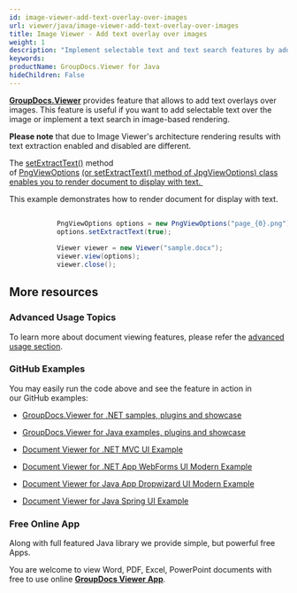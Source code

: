 ```yaml
---
id: image-viewer-add-text-overlay-over-images
url: viewer/java/image-viewer-add-text-overlay-over-images
title: Image Viewer - Add text overlay over images
weight: 1
description: "Implement selectable text and text search features by adding text overlay over document page images with GroupDocs.Viewer for Java component."
keywords: 
productName: GroupDocs.Viewer for Java
hideChildren: False
---
```

[**GroupDocs.Viewer**](https://products.groupdocs.com/viewer/java) provides feature that allows to add text overlays over images. This feature is useful if you want to add selectable text over the image or implement a text search in image-based rendering.

**Please note** that due to Image Viewer's architecture rendering results with text extraction enabled and disabled are different. 

The [setExtractText()](https://apireference.groupdocs.com/java/viewer/com.groupdocs.viewer.options/PngViewOptions#setExtractText(boolean)) method of [PngViewOptions](https://apireference.groupdocs.com/java/viewer/com.groupdocs.viewer.options/PngViewOptions) [(or ](https://apireference.groupdocs.com/java/viewer/com.groupdocs.viewer.options/PngViewOptions)[setExtractText()](https://apireference.groupdocs.com/java/viewer/com.groupdocs.viewer.options/JpgViewOptions#setExtractText(boolean))[ method of ](https://apireference.groupdocs.com/java/viewer/com.groupdocs.viewer.options/PngViewOptions)[JpgViewOptions](https://apireference.groupdocs.com/java/viewer/com.groupdocs.viewer.options/JpgViewOptions)[) class enables you to render document to display with text. ](https://apireference.groupdocs.com/java/viewer/com.groupdocs.viewer.options/PngViewOptions)

This example demonstrates how to render document for display with text.

```csharp
 			
            PngViewOptions options = new PngViewOptions("page_{0}.png");
            options.setExtractText(true);
 
			Viewer viewer = new Viewer("sample.docx");
            viewer.view(options);
			viewer.close();           
```

## More resources

### Advanced Usage Topics

To learn more about document viewing features, please refer the [advanced usage section](Advanced%2Busage.html).

### GitHub Examples

You may easily run the code above and see the feature in action in our GitHub examples:

*   [GroupDocs.Viewer for .NET samples, plugins and showcase](https://github.com/groupdocs-viewer/GroupDocs.Viewer-for-.NET)
    
*   [GroupDocs.Viewer for Java examples, plugins and showcase](https://github.com/groupdocs-viewer/GroupDocs.Viewer-for-Java)
    
*   [Document Viewer for .NET MVC UI Example](https://github.com/groupdocs-viewer/GroupDocs.Viewer-for-.NET-MVC) 
    
*   [Document Viewer for .NET App WebForms UI Modern Example](https://github.com/groupdocs-viewer/GroupDocs.Viewer-for-.NET-WebForms)
    
*   [Document Viewer for Java App Dropwizard UI Modern Example](https://github.com/groupdocs-viewer/GroupDocs.Viewer-for-Java-Dropwizard)
    
*   [Document Viewer for Java Spring UI Example](https://github.com/groupdocs-viewer/GroupDocs.Viewer-for-Java-Spring)
    

### Free Online App

Along with full featured Java library we provide simple, but powerful free Apps.

You are welcome to view Word, PDF, Excel, PowerPoint documents with free to use online **[GroupDocs Viewer App](https://products.groupdocs.app/viewer)**.
